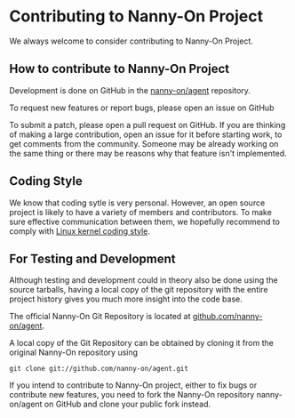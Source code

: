 # Contributing to Nanny-On Project

We always welcome to consider contributing to Nanny-On Project.

How to contribute to Nanny-On Project
-------------------------------------

Development is done on GitHub in the [nanny-on/agent] repository.

  [nanny-on/agent]: <https://github.com/nanny-on/agent>

To request new features or report bugs, please open an issue on GitHub

To submit a patch, please open a pull request on GitHub.  If you are thinking
of making a large contribution, open an issue for it before starting work,
to get comments from the community.  Someone may be already working on
the same thing or there may be reasons why that feature isn't implemented.

Coding Style
------------

We know that coding sytle is very personal. However, an open source project is likely to have a variety of members and contributors.
To make sure effective communication between them, we hopefully recommend to comply with [Linux kernel coding style].

[Linux kernel coding style]: <https://www.kernel.org/doc/Documentation/process/coding-style.rst>


For Testing and Development
---------------------------

Although testing and development could in theory also be done using
the source tarballs, having a local copy of the git repository with
the entire project history gives you much more insight into the
code base.

The official Nanny-On Git Repository is located at [github.com/nanny-on/agent].
 
 [github.com/nanny-on/agent]: <https://github.com/nanny-on/agent>

A local copy of the Git Repository can be obtained by cloning it from
the original Nanny-On repository using

    git clone git://github.com/nanny-on/agent.git

If you intend to contribute to Nanny-On project, either to fix bugs or contribute
new features, you need to fork the Nanny-On repository nanny-on/agent on
GitHub and clone your public fork instead.
